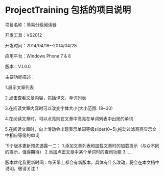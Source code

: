 ProjectTraining 包括的项目说明
================================
项目名称：简易分级阅读器

开发工具：VS2012

开发时间：2014/04/18--2014/04/28

应用平台：Windows Phone 7 & 8

版本：V.1.0.0

主要功能描述：

1.展示文章列表

2.点击查看文章内容，包括译文，单词列表

3.在阅读文章内容时可以改变字体大小(大小范围: 18~30)

4.在阅读文章时，可以点亮则在文章中高亮在单词列表中出现的单词

5.在阅读文章时，向上滑动会出现表示单词等级slider(0~5),拖动过滤高亮显示文中相应等级的单词

下个版本更新预先透露一二：
1.添加文章列表和加载文章时的加载提示（与众不同的提示，值得期待）
2.添加点击文章中某个单词时的查询功能
3......

版本优化及更新时间：每天早上都会有新版本，具体有什么改动，将会在本文档中说明。敬请关注！

